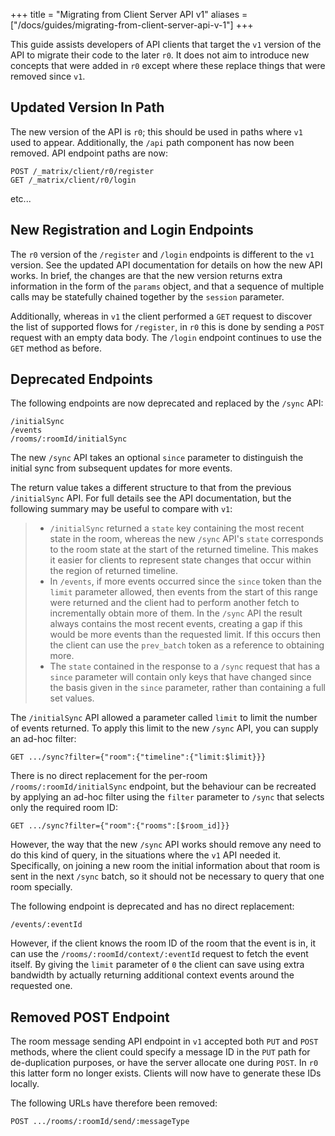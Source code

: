 +++
title = "Migrating from Client Server API v1"
aliases = ["/docs/guides/migrating-from-client-server-api-v-1"]
+++

This guide assists developers of API clients that target the `v1` version of the
API to migrate their code to the later `r0`. It does not aim to introduce new
concepts that were added in `r0` except where these replace things that were
removed since `v1`.

## Updated Version In Path

The new version of the API is `r0`; this should be used in paths where `v1` used
to appear. Additionally, the `/api` path component has now been removed. API
endpoint paths are now:

```
POST /_matrix/client/r0/register
GET /_matrix/client/r0/login
```

etc...

## New Registration and Login Endpoints

The `r0` version of the `/register` and `/login` endpoints is different to the
`v1` version. See the updated API documentation for details on how the new API
works. In brief, the changes are that the new version returns extra information
in the form of the `params` object, and that a sequence of multiple calls may
be statefully chained together by the `session` parameter.

Additionally, whereas in `v1` the client performed a `GET` request to discover
the list of supported flows for `/register`, in `r0` this is done by sending a
`POST` request with an empty data body. The `/login` endpoint continues to use
the `GET` method as before.

## Deprecated Endpoints

The following endpoints are now deprecated and replaced by the `/sync` API:

```
/initialSync
/events
/rooms/:roomId/initialSync
```

The new `/sync` API takes an optional `since` parameter to distinguish the
initial sync from subsequent updates for more events.

The return value takes a different structure to that from the previous
`/initialSync` API. For full details see the API documentation, but the
following summary may be useful to compare with `v1`:

> -   `/initialSync` returned a `state` key containing the most recent
>     state in the room, whereas the new `/sync` API's `state`
>     corresponds to the room state at the start of the returned
>     timeline. This makes it easier for clients to represent state
>     changes that occur within the region of returned timeline.
> -   In `/events`, if more events occurred since the `since` token than
>     the `limit` parameter allowed, then events from the start of this
>     range were returned and the client had to perform another fetch to
>     incrementally obtain more of them. In the `/sync` API the result
>     always contains the most recent events, creating a gap if this
>     would be more events than the requested limit. If this occurs then
>     the client can use the `prev_batch` token as a reference to
>     obtaining more.
> -   The `state` contained in the response to a `/sync` request that
>     has a `since` parameter will contain only keys that have changed
>     since the basis given in the `since` parameter, rather than
>     containing a full set values.

The `/initialSync` API allowed a parameter called `limit` to limit the number of
events returned. To apply this limit to the new `/sync` API, you can supply an
ad-hoc filter:

```
GET .../sync?filter={"room":{"timeline":{"limit:$limit}}}
```

There is no direct replacement for the per-room `/rooms/:roomId/initialSync`
endpoint, but the behaviour can be recreated by applying an ad-hoc filter using
the `filter` parameter to `/sync` that selects only the required room ID:

```
GET .../sync?filter={"room":{"rooms":[$room_id]}}
```

However, the way that the new `/sync` API works should remove any need to do
this kind of query, in the situations where the `v1` API needed it.
Specifically, on joining a new room the initial information about that room is
sent in the next `/sync` batch, so it should not be necessary to query that one
room specially.

The following endpoint is deprecated and has no direct replacement:

```
/events/:eventId
```

However, if the client knows the room ID of the room that the event is in, it
can use the `/rooms/:roomId/context/:eventId` request to fetch the event
itself. By giving the `limit` parameter of `0` the client can save using extra
bandwidth by actually returning additional context events around the requested
one.

## Removed POST Endpoint

The room message sending API endpoint in `v1` accepted both `PUT` and `POST`
methods, where the client could specify a message ID in the `PUT` path for
de-duplication purposes, or have the server allocate one during `POST`. In `r0`
this latter form no longer exists. Clients will now have to generate these IDs
locally.

The following URLs have therefore been removed:

```
POST .../rooms/:roomId/send/:messageType
```
